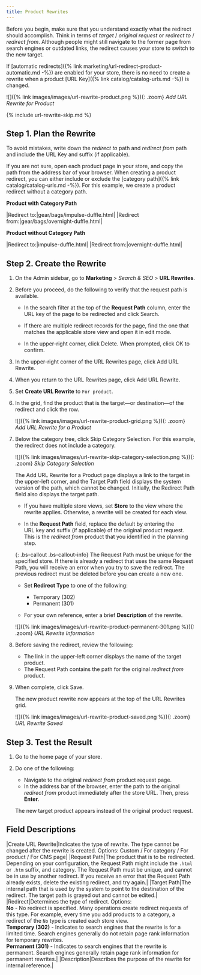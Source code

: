 ```yaml
---
title: Product Rewrites
---
```


Before you begin, make sure that you understand exactly what the redirect should accomplish. Think in terms of _target_ / _original request_ or _redirect to_ / _redirect from_. Although people might still navigate to the former page from search engines or outdated links, the redirect causes your store to switch to the new target.

If [automatic redirects]({% link marketing/url-redirect-product-automatic.md -%}) are enabled for your store, there is no need to create a rewrite when a product [URL Key]({% link catalog/catalog-urls.md -%}) is changed.

![]({% link images/images/url-rewrite-product.png %}){: .zoom}
_Add URL Rewrite for Product_

{% include url-rewrite-skip.md %}

## Step 1. Plan the Rewrite

To avoid mistakes, write down the _redirect to_ path and _redirect from_ path and include the URL Key and suffix (if applicable).

If you are not sure, open each product page in your store, and copy the path from the address bar of your browser. When creating a product redirect, you can either include or exclude the [category path]({% link catalog/catalog-urls.md -%}). For this example, we create a product redirect without a category path.

**Product with Category Path**

|Redirect to:|gear/bags/impulse-duffle.html|
|Redirect from:|gear/bags/overnight-duffle.html|

**Product without Category Path**

|Redirect to:|impulse-duffle.html|
|Redirect from:|overnight-duffle.html|

## Step 2. Create the Rewrite

1. On the Admin sidebar, go to **Marketing** > _Search & SEO_ > **URL Rewrites**.

1. Before you proceed, do the following to verify that the request path is available.

   - In the search filter at the top of the **Request Path** column, enter the URL key of the page to be redirected and click <span class="btn">Search</span>.

   - If there are multiple redirect records for the page, find the one that matches the applicable store view and open it in edit mode.

   - In the upper-right corner, click <span class="btn">Delete</span>. When prompted, click <span class="btn">OK</span> to confirm.

1. In the upper-right corner of the URL Rewrites page, click <span class="btn">Add URL Rewrite</span>.

1. When you return to the URL Rewrites page, click <span class="btn">Add URL Rewrite</span>.

1. Set **Create URL Rewrite** to `For product`.

1. In the grid, find the product that is the target—or destination—of the redirect and click the row.

    ![]({% link images/images/url-rewrite-product-grid.png %}){: .zoom}
    _Add URL Rewrite for a Product_

1. Below the category tree, click <span class="btn">Skip Category Selection</span>. For this example, the redirect does not include a category.

    ![]({% link images/images/url-rewrite-skip-category-selection.png %}){: .zoom}
    _Skip Category Selection_

    The Add URL Rewrite for a Product page displays a link to the target in the upper-left corner, and the Target Path field displays the system version of the path, which cannot be changed. Initially, the Redirect Path field also displays the target path.

    - If you have multiple store views, set **Store** to the view where the rewrite applies. Otherwise, a rewrite will be created for each view.

    - In the **Request Path** field, replace the default by entering the URL key and suffix (if applicable) of the original product request. This is the _redirect from_ product that you identified in the planning step.

    {: .bs-callout .bs-callout-info}
    The Request Path must be unique for the specified store. If there is already a redirect that uses the same Request Path, you will receive an error when you try to save the redirect. The previous redirect must be deleted before you can create a new one.

    - Set **Redirect Type** to one of the following:

        - Temporary (302)
        - Permanent (301)

    - For your own reference, enter a brief **Description** of the rewrite.

    ![]({% link images/images/url-rewrite-product-permanent-301.png %}){: .zoom}
    _URL Rewrite Information_

1. Before saving the redirect, review the following:

    - The link in the upper-left corner displays the name of the target product.
    - The Request Path contains the path for the original _redirect from_ product.

1. When complete, click <span class="btn">Save</span>.

    The new product rewrite now appears at the top of the URL Rewrites grid.

    ![]({% link images/images/url-rewrite-product-saved.png %}){: .zoom}
    _URL Rewrite Saved_

## Step 3. Test the Result

1. Go to the home page of your store.

1. Do one of the following:

    - Navigate to the original _redirect from_ product request page.
    - In the address bar of the browser, enter the path to the original _redirect from_ product immediately after the store URL. Then, press **Enter**.

    The new target product appears instead of the original product request.

## Field Descriptions

|Create URL Rewrite|Indicates the type of rewrite. The type cannot be changed after the rewrite is created. Options: Custom / For category / For product / For CMS page|
|Request Path|The product that is to be redirected. Depending on your configuration, the Request Path might include the `.html` or `.htm` suffix, and category. The Request Path must be unique, and cannot be in use by another redirect. If you receive an error that the Request Path already exists, delete the existing redirect, and try again.|
|Target Path|The internal  path that is used by the system to point to the destination of the redirect. The target path is grayed out and cannot be edited.|
|Redirect|Determines the type of redirect. Options: <br/>**No** - No redirect is specified. Many operations create redirect requests of this type. For example, every time you add products to a category, a redirect of the `No` type is created each store view. <br/>**Temporary (302)** - Indicates to search engines that the rewrite is for a limited time. Search engines generally do not retain page rank information for temporary rewrites. <br/>**Permanent (301)** - Indicates to search engines that the rewrite is permanent. Search engines generally retain page rank information for permanent rewrites.|
|Description|Describes the purpose of the rewrite for internal reference.|
